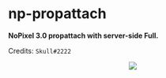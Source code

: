 # np-propattach

**NoPixel 3.0 propattach with server-side Full.**

Credits: `Skull#2222`
<p align="center">
  <img alig src="https://cdn.discordapp.com/attachments/867765638746996756/879582594004566087/163642912_2563321800643800_1503624065669069625_n.jpg"/>
</p>
